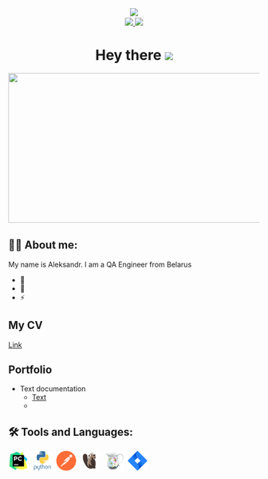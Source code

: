 <div id="header" align="Center">
  <img src="https://media.giphy.com/media/LWJ7cKyiWPCnVyuAhT/giphy.gif" width="100"/>
  </div>

  <div id="badges" align="center">

  <a href="https://t.me/cvetfrom">
  <img src="https://img.shields.io/badge/Telegram-blue?logo=Telegram&logoColor=white&style=for-the-badge"/>
  </a>
  <a href ="linkedin.com/in/aliaksandr-tsviatkou-593031282">
  <img src="https://img.shields.io/badge/LinkedIn-blue?logo=linkedin&logoColor=white&style=for-the-badge"/>
  </a> 
</div>

<div align="center">
<h1>
Hey there
  <img src="https://media.giphy.com/media/hvRJCLFzcasrR4ia7z/giphy.gif" width="30px"/>
</h1>
</div>
<div align="center">
  <img src="https://media.giphy.com/media/dWesBcTLavkZuG35MI/giphy.gif" width="600" height="300"/>
</div>

## :man_technologist: About me:
My name is Aleksandr. I am a QA Engineer from Belarus

- :telescope:
- :seedling:
- :zap:

## My CV
[Link](https://ссылочку_сюда)

## Portfolio
- Text documentation
  - [Text](link)
  - 

## :hammer_and_wrench: Tools and Languages:
<div>
  <img src="https://github.com/devicons/devicon/blob/master/icons/pycharm/pycharm-original.svg" title="PyCharm" alt="PyCharm" width="40" height="40"/>&nbsp;
    <img src="https://github.com/devicons/devicon/blob/master/icons/python/python-original-wordmark.svg" title="Python" alt="Pyton" width="40" height="40"/>&nbsp;
<img src="https://github.com/qajenna/qajenna/blob/main/icons/Postman.png" title="Postman" alt="Postman" width="40" height="40"/>&nbsp;
<img src="https://github.com/qajenna/qajenna/blob/main/icons/DBeaver.png" title="DB" alt="DB" width="40" height="40"/>&nbsp;
<img src="https://github.com/qajenna/qajenna/blob/main/icons/Charles.png" title="Charles" alt="Charles" width="40" height="40"/>&nbsp
<img src="https://github.com/qajenna/qajenna/blob/main/icons/Jira.png" title="Jira" alt="Jira" width="40" height="40"/>&nbsp
</div>




